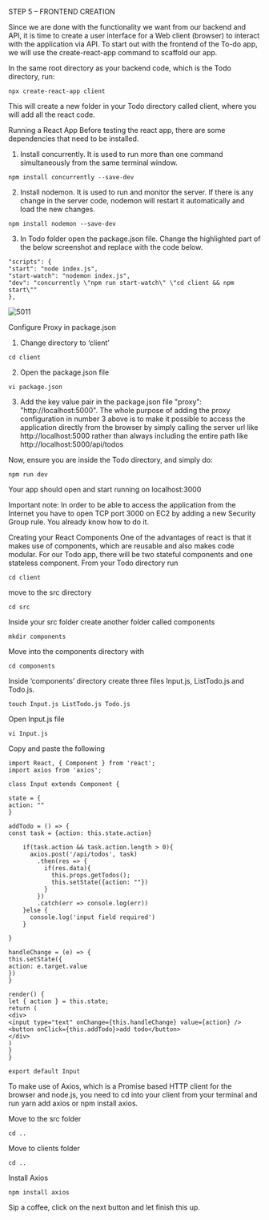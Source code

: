 STEP 5 – FRONTEND CREATION

Since we are done with the functionality we want from our backend and API, it is time to create a user interface for a Web client
(browser) to interact with the application via API. To start out with the frontend of the To-do app, we will use the create-react-app
command to scaffold our app.

In the same root directory as your backend code, which is the Todo directory, run:

```
npx create-react-app client
```

This will create a new folder in your Todo directory called client, where you will add all the react code.

Running a React App
Before testing the react app, there are some dependencies that need to be installed.

1. Install concurrently. It is used to run more than one command simultaneously from the same terminal window.

```
npm install concurrently --save-dev
```

2. Install nodemon. It is used to run and monitor the server. If there is any change in the server code, nodemon will restart it 
automatically and load the new changes.


```
npm install nodemon --save-dev
```

3. In Todo folder open the package.json file. Change the highlighted part of the below screenshot and replace with the code below.

```
"scripts": {
"start": "node index.js",
"start-watch": "nodemon index.js",
"dev": "concurrently \"npm run start-watch\" \"cd client && npm start\""
},
```


![5011](https://user-images.githubusercontent.com/85270361/210131756-fea4a40b-e23c-4937-997f-bc8d022bf763.PNG)


Configure Proxy in package.json
1. Change directory to ‘client’

```
cd client
```

2. Open the package.json file

```
vi package.json
```

3. Add the key value pair in the package.json file "proxy": "http://localhost:5000".
The whole purpose of adding the proxy configuration in number 3 above is to make it possible to access the application directly 
from the browser by simply calling the server url like http://localhost:5000 rather than always including the entire path like
http://localhost:5000/api/todos

Now, ensure you are inside the Todo directory, and simply do:

```
npm run dev
```

Your app should open and start running on localhost:3000

Important note: In order to be able to access the application from the Internet you have to open TCP port 3000 on EC2 by adding a 
new Security Group rule. You already know how to do it.

Creating your React Components
One of the advantages of react is that it makes use of components, which are reusable and also makes code modular. For our Todo app, 
there will be two stateful components and one stateless component.
From your Todo directory run


```
cd client
```

move to the src directory

```
cd src
```

Inside your src folder create another folder called components

```
mkdir components
```

Move into the components directory with

```
cd components
```

Inside ‘components’ directory create three files Input.js, ListTodo.js and Todo.js.

```
touch Input.js ListTodo.js Todo.js
```

Open Input.js file

```
vi Input.js
```

Copy and paste the following

```
import React, { Component } from 'react';
import axios from 'axios';

class Input extends Component {

state = {
action: ""
}

addTodo = () => {
const task = {action: this.state.action}

    if(task.action && task.action.length > 0){
      axios.post('/api/todos', task)
        .then(res => {
          if(res.data){
            this.props.getTodos();
            this.setState({action: ""})
          }
        })
        .catch(err => console.log(err))
    }else {
      console.log('input field required')
    }

}

handleChange = (e) => {
this.setState({
action: e.target.value
})
}

render() {
let { action } = this.state;
return (
<div>
<input type="text" onChange={this.handleChange} value={action} />
<button onClick={this.addTodo}>add todo</button>
</div>
)
}
}

export default Input
```


To make use of Axios, which is a Promise based HTTP client for the browser and node.js, you need to cd into your client from your
terminal and run yarn add axios or npm install axios.

Move to the src folder

```
cd ..
```

Move to clients folder

```
cd ..
```

Install Axios

```
npm install axios
```

Sip a coffee, click on the next button and let finish this up.
